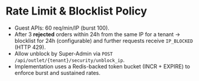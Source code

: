# Rate Limit & Blocklist Policy

- Guest APIs: 60 req/min/IP (burst 100).
- After 3 **rejected** orders within 24h from the same IP for a tenant → blocklist for 24h (configurable) and further requests receive `IP_BLOCKED` (HTTP 429).
- Allow unblock by Super-Admin via `POST /api/outlet/{tenant}/security/unblock_ip`.
- Implementation uses a Redis-backed token bucket (INCR + EXPIRE) to enforce
  burst and sustained rates.
